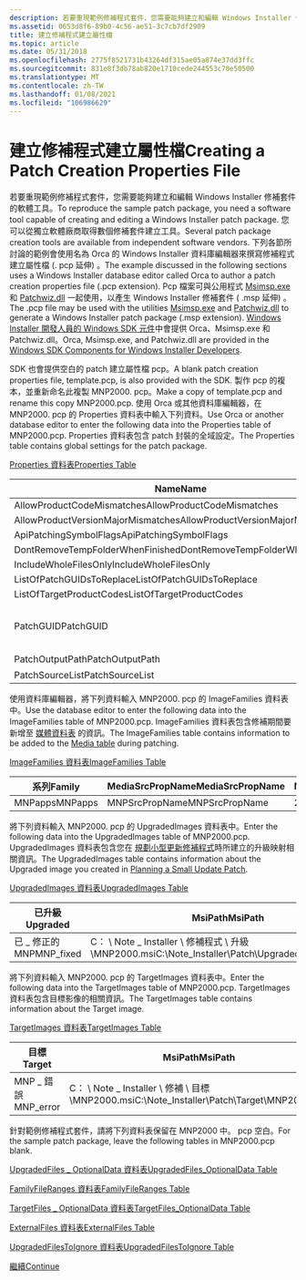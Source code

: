 ```yaml
---
description: 若要重現範例修補程式套件，您需要能夠建立和編輯 Windows Installer 修補套件的軟體工具。
ms.assetid: 0653d8f6-89b0-4c56-ae51-3c7cb7df2909
title: 建立修補程式建立屬性檔
ms.topic: article
ms.date: 05/31/2018
ms.openlocfilehash: 2775f8521731b43264df315ae05a874e37dd3ffc
ms.sourcegitcommit: 831e8f3db78ab820e1710cede244553c70e50500
ms.translationtype: MT
ms.contentlocale: zh-TW
ms.lasthandoff: 01/08/2021
ms.locfileid: "106986629"
---
```

# <a name="creating-a-patch-creation-properties-file"></a><span data-ttu-id="4a7df-103">建立修補程式建立屬性檔</span><span class="sxs-lookup"><span data-stu-id="4a7df-103">Creating a Patch Creation Properties File</span></span>

<span data-ttu-id="4a7df-104">若要重現範例修補程式套件，您需要能夠建立和編輯 Windows Installer 修補套件的軟體工具。</span><span class="sxs-lookup"><span data-stu-id="4a7df-104">To reproduce the sample patch package, you need a software tool capable of creating and editing a Windows Installer patch package.</span></span> <span data-ttu-id="4a7df-105">您可以從獨立軟體廠商取得數個修補套件建立工具。</span><span class="sxs-lookup"><span data-stu-id="4a7df-105">Several patch package creation tools are available from independent software vendors.</span></span> <span data-ttu-id="4a7df-106">下列各節所討論的範例會使用名為 Orca 的 Windows Installer 資料庫編輯器來撰寫修補程式建立屬性檔 (. pcp 延伸) 。</span><span class="sxs-lookup"><span data-stu-id="4a7df-106">The example discussed in the following sections uses a Windows Installer database editor called Orca to author a patch creation properties file (.pcp extension).</span></span> <span data-ttu-id="4a7df-107">Pcp 檔案可與公用程式 [Msimsp.exe](msimsp-exe.md) 和 [Patchwiz.dll](patchwiz-dll.md) 一起使用，以產生 Windows Installer 修補套件 ( .msp 延伸) 。</span><span class="sxs-lookup"><span data-stu-id="4a7df-107">The .pcp file may be used with the utilities [Msimsp.exe](msimsp-exe.md) and [Patchwiz.dll](patchwiz-dll.md) to generate a Windows Installer patch package (.msp extension).</span></span> <span data-ttu-id="4a7df-108">[Windows Installer 開發人員的 Windows SDK 元件](platform-sdk-components-for-windows-installer-developers.md)中會提供 Orca、Msimsp.exe 和 Patchwiz.dll。</span><span class="sxs-lookup"><span data-stu-id="4a7df-108">Orca, Msimsp.exe, and Patchwiz.dll are provided in the [Windows SDK Components for Windows Installer Developers](platform-sdk-components-for-windows-installer-developers.md).</span></span>

<span data-ttu-id="4a7df-109">SDK 也會提供空白的 patch 建立屬性檔 pcp。</span><span class="sxs-lookup"><span data-stu-id="4a7df-109">A blank patch creation properties file, template.pcp, is also provided with the SDK.</span></span> <span data-ttu-id="4a7df-110">製作 pcp 的複本，並重新命名此複製 MNP2000. pcp。</span><span class="sxs-lookup"><span data-stu-id="4a7df-110">Make a copy of template.pcp and rename this copy MNP2000.pcp.</span></span> <span data-ttu-id="4a7df-111">使用 Orca 或其他資料庫編輯器，在 MNP2000. pcp 的 Properties 資料表中輸入下列資料。</span><span class="sxs-lookup"><span data-stu-id="4a7df-111">Use Orca or another database editor to enter the following data into the Properties table of MNP2000.pcp.</span></span> <span data-ttu-id="4a7df-112">Properties 資料表包含 patch 封裝的全域設定。</span><span class="sxs-lookup"><span data-stu-id="4a7df-112">The Properties table contains global settings for the patch package.</span></span>

[<span data-ttu-id="4a7df-113">Properties 資料表</span><span class="sxs-lookup"><span data-stu-id="4a7df-113">Properties Table</span></span>](properties-table-patchwiz-dll-.md)



| <span data-ttu-id="4a7df-114">Name</span><span class="sxs-lookup"><span data-stu-id="4a7df-114">Name</span></span>                               | <span data-ttu-id="4a7df-115">值</span><span class="sxs-lookup"><span data-stu-id="4a7df-115">Value</span></span>                                  |
|------------------------------------|----------------------------------------|
| <span data-ttu-id="4a7df-116">AllowProductCodeMismatches</span><span class="sxs-lookup"><span data-stu-id="4a7df-116">AllowProductCodeMismatches</span></span>         | <span data-ttu-id="4a7df-117">1</span><span class="sxs-lookup"><span data-stu-id="4a7df-117">1</span></span>                                      |
| <span data-ttu-id="4a7df-118">AllowProductVersionMajorMismatches</span><span class="sxs-lookup"><span data-stu-id="4a7df-118">AllowProductVersionMajorMismatches</span></span> | <span data-ttu-id="4a7df-119">1</span><span class="sxs-lookup"><span data-stu-id="4a7df-119">1</span></span>                                      |
| <span data-ttu-id="4a7df-120">ApiPatchingSymbolFlags</span><span class="sxs-lookup"><span data-stu-id="4a7df-120">ApiPatchingSymbolFlags</span></span>             | <span data-ttu-id="4a7df-121">0x00000000</span><span class="sxs-lookup"><span data-stu-id="4a7df-121">0x00000000</span></span>                             |
| <span data-ttu-id="4a7df-122">DontRemoveTempFolderWhenFinished</span><span class="sxs-lookup"><span data-stu-id="4a7df-122">DontRemoveTempFolderWhenFinished</span></span>   | <span data-ttu-id="4a7df-123">1</span><span class="sxs-lookup"><span data-stu-id="4a7df-123">1</span></span>                                      |
| <span data-ttu-id="4a7df-124">IncludeWholeFilesOnly</span><span class="sxs-lookup"><span data-stu-id="4a7df-124">IncludeWholeFilesOnly</span></span>              | <span data-ttu-id="4a7df-125">0</span><span class="sxs-lookup"><span data-stu-id="4a7df-125">0</span></span>                                      |
| <span data-ttu-id="4a7df-126">ListOfPatchGUIDsToReplace</span><span class="sxs-lookup"><span data-stu-id="4a7df-126">ListOfPatchGUIDsToReplace</span></span>          |                                        |
| <span data-ttu-id="4a7df-127">ListOfTargetProductCodes</span><span class="sxs-lookup"><span data-stu-id="4a7df-127">ListOfTargetProductCodes</span></span>           | \*                                     |
| <span data-ttu-id="4a7df-128">PatchGUID</span><span class="sxs-lookup"><span data-stu-id="4a7df-128">PatchGUID</span></span>                          | <span data-ttu-id="4a7df-129">{5406B219-A1AC-4BC4-8695-72292C8195AC}</span><span class="sxs-lookup"><span data-stu-id="4a7df-129">{5406B219-A1AC-4BC4-8695-72292C8195AC}</span></span> |
| <span data-ttu-id="4a7df-130">PatchOutputPath</span><span class="sxs-lookup"><span data-stu-id="4a7df-130">PatchOutputPath</span></span>                    | <span data-ttu-id="4a7df-131">c： \\ .msp 輸出</span><span class="sxs-lookup"><span data-stu-id="4a7df-131">c:\\output.msp</span></span>                         |
| <span data-ttu-id="4a7df-132">PatchSourceList</span><span class="sxs-lookup"><span data-stu-id="4a7df-132">PatchSourceList</span></span>                    | <span data-ttu-id="4a7df-133">PatchSourceList</span><span class="sxs-lookup"><span data-stu-id="4a7df-133">PatchSourceList</span></span>                        |



 

<span data-ttu-id="4a7df-134">使用資料庫編輯器，將下列資料輸入 MNP2000. pcp 的 ImageFamilies 資料表中。</span><span class="sxs-lookup"><span data-stu-id="4a7df-134">Use the database editor to enter the following data into the ImageFamilies table of MNP2000.pcp.</span></span> <span data-ttu-id="4a7df-135">ImageFamilies 資料表包含修補期間要新增至 [媒體資料表](media-table.md) 的資訊。</span><span class="sxs-lookup"><span data-stu-id="4a7df-135">The ImageFamilies table contains information to be added to the [Media table](media-table.md) during patching.</span></span>

[<span data-ttu-id="4a7df-136">ImageFamilies 資料表</span><span class="sxs-lookup"><span data-stu-id="4a7df-136">ImageFamilies Table</span></span>](imagefamilies-table-patchwiz-dll-.md)



| <span data-ttu-id="4a7df-137">系列</span><span class="sxs-lookup"><span data-stu-id="4a7df-137">Family</span></span>  | <span data-ttu-id="4a7df-138">MediaSrcPropName</span><span class="sxs-lookup"><span data-stu-id="4a7df-138">MediaSrcPropName</span></span> | <span data-ttu-id="4a7df-139">MediaDiskId</span><span class="sxs-lookup"><span data-stu-id="4a7df-139">MediaDiskId</span></span> | <span data-ttu-id="4a7df-140">FileSequenceStart</span><span class="sxs-lookup"><span data-stu-id="4a7df-140">FileSequenceStart</span></span> | <span data-ttu-id="4a7df-141">DiskPrompt</span><span class="sxs-lookup"><span data-stu-id="4a7df-141">DiskPrompt</span></span> | <span data-ttu-id="4a7df-142">VolumeLabel</span><span class="sxs-lookup"><span data-stu-id="4a7df-142">VolumeLabel</span></span> |
|---------|------------------|-------------|-------------------|------------|-------------|
| <span data-ttu-id="4a7df-143">MNPapps</span><span class="sxs-lookup"><span data-stu-id="4a7df-143">MNPapps</span></span> | <span data-ttu-id="4a7df-144">MNPSrcPropName</span><span class="sxs-lookup"><span data-stu-id="4a7df-144">MNPSrcPropName</span></span>   | <span data-ttu-id="4a7df-145">2</span><span class="sxs-lookup"><span data-stu-id="4a7df-145">2</span></span>           | <span data-ttu-id="4a7df-146">1000</span><span class="sxs-lookup"><span data-stu-id="4a7df-146">1000</span></span>              |            |             |



 

<span data-ttu-id="4a7df-147">將下列資料輸入 MNP2000. pcp 的 UpgradedImages 資料表中。</span><span class="sxs-lookup"><span data-stu-id="4a7df-147">Enter the following data into the UpgradedImages table of MNP2000.pcp.</span></span> <span data-ttu-id="4a7df-148">UpgradedImages 資料表包含您在 [規劃小型更新修補程式](planning-a-small-update-patch.md)時所建立的升級映射相關資訊。</span><span class="sxs-lookup"><span data-stu-id="4a7df-148">The UpgradedImages table contains information about the Upgraded image you created in [Planning a Small Update Patch](planning-a-small-update-patch.md).</span></span>

[<span data-ttu-id="4a7df-149">UpgradedImages 資料表</span><span class="sxs-lookup"><span data-stu-id="4a7df-149">UpgradedImages Table</span></span>](upgradedimages-table-patchwiz-dll-.md)



| <span data-ttu-id="4a7df-150">已升級</span><span class="sxs-lookup"><span data-stu-id="4a7df-150">Upgraded</span></span>   | <span data-ttu-id="4a7df-151">MsiPath</span><span class="sxs-lookup"><span data-stu-id="4a7df-151">MsiPath</span></span>                                           | <span data-ttu-id="4a7df-152">PatchMsiPath</span><span class="sxs-lookup"><span data-stu-id="4a7df-152">PatchMsiPath</span></span> | <span data-ttu-id="4a7df-153">SymbolPaths</span><span class="sxs-lookup"><span data-stu-id="4a7df-153">SymbolPaths</span></span> | <span data-ttu-id="4a7df-154">系列</span><span class="sxs-lookup"><span data-stu-id="4a7df-154">Family</span></span>  |
|------------|---------------------------------------------------|--------------|-------------|---------|
| <span data-ttu-id="4a7df-155">已 \_ 修正的 MNP</span><span class="sxs-lookup"><span data-stu-id="4a7df-155">MNP\_fixed</span></span> | <span data-ttu-id="4a7df-156">C： \\ Note \_ Installer \\ 修補程式 \\ 升級 \\MNP2000.msi</span><span class="sxs-lookup"><span data-stu-id="4a7df-156">C:\\Note\_Installer\\Patch\\Upgraded\\MNP2000.msi</span></span> |              |             | <span data-ttu-id="4a7df-157">MNPapps</span><span class="sxs-lookup"><span data-stu-id="4a7df-157">MNPapps</span></span> |



 

<span data-ttu-id="4a7df-158">將下列資料輸入 MNP2000. pcp 的 TargetImages 資料表中。</span><span class="sxs-lookup"><span data-stu-id="4a7df-158">Enter the following data into the TargetImages table of MNP2000.pcp.</span></span> <span data-ttu-id="4a7df-159">TargetImages 資料表包含目標影像的相關資訊。</span><span class="sxs-lookup"><span data-stu-id="4a7df-159">The TargetImages table contains information about the Target image.</span></span>

[<span data-ttu-id="4a7df-160">TargetImages 資料表</span><span class="sxs-lookup"><span data-stu-id="4a7df-160">TargetImages Table</span></span>](targetimages-table-patchwiz-dll-.md)



| <span data-ttu-id="4a7df-161">目標</span><span class="sxs-lookup"><span data-stu-id="4a7df-161">Target</span></span>     | <span data-ttu-id="4a7df-162">MsiPath</span><span class="sxs-lookup"><span data-stu-id="4a7df-162">MsiPath</span></span>                                         | <span data-ttu-id="4a7df-163">SymbolPaths</span><span class="sxs-lookup"><span data-stu-id="4a7df-163">SymbolPaths</span></span> | <span data-ttu-id="4a7df-164">已升級</span><span class="sxs-lookup"><span data-stu-id="4a7df-164">Upgraded</span></span>   | <span data-ttu-id="4a7df-165">單</span><span class="sxs-lookup"><span data-stu-id="4a7df-165">Order</span></span> | <span data-ttu-id="4a7df-166">ProductValidateFlags</span><span class="sxs-lookup"><span data-stu-id="4a7df-166">ProductValidateFlags</span></span> | <span data-ttu-id="4a7df-167">IgnoreMissingSrcFiles</span><span class="sxs-lookup"><span data-stu-id="4a7df-167">IgnoreMissingSrcFiles</span></span> |
|------------|-------------------------------------------------|-------------|------------|-------|----------------------|-----------------------|
| <span data-ttu-id="4a7df-168">MNP \_ 錯誤</span><span class="sxs-lookup"><span data-stu-id="4a7df-168">MNP\_error</span></span> | <span data-ttu-id="4a7df-169">C： \\ Note \_ Installer \\ 修補 \\ 目標 \\MNP2000.msi</span><span class="sxs-lookup"><span data-stu-id="4a7df-169">C:\\Note\_Installer\\Patch\\Target\\MNP2000.msi</span></span> |             | <span data-ttu-id="4a7df-170">已 \_ 修正的 MNP</span><span class="sxs-lookup"><span data-stu-id="4a7df-170">MNP\_fixed</span></span> | <span data-ttu-id="4a7df-171">1</span><span class="sxs-lookup"><span data-stu-id="4a7df-171">1</span></span>     |                      | <span data-ttu-id="4a7df-172">0</span><span class="sxs-lookup"><span data-stu-id="4a7df-172">0</span></span>                     |



 

<span data-ttu-id="4a7df-173">針對範例修補程式套件，請將下列資料表保留在 MNP2000 中。 pcp 空白。</span><span class="sxs-lookup"><span data-stu-id="4a7df-173">For the sample patch package, leave the following tables in MNP2000.pcp blank.</span></span>

[<span data-ttu-id="4a7df-174">UpgradedFiles \_ OptionalData 資料表</span><span class="sxs-lookup"><span data-stu-id="4a7df-174">UpgradedFiles\_OptionalData Table</span></span>](upgradedfiles-optionaldata-table-patchwiz-dll-.md)

[<span data-ttu-id="4a7df-175">FamilyFileRanges 資料表</span><span class="sxs-lookup"><span data-stu-id="4a7df-175">FamilyFileRanges Table</span></span>](familyfileranges-table-patchwiz-dll-.md)

[<span data-ttu-id="4a7df-176">TargetFiles \_ OptionalData 資料表</span><span class="sxs-lookup"><span data-stu-id="4a7df-176">TargetFiles\_OptionalData Table</span></span>](targetfiles-optionaldata-table-patchwiz-dll-.md)

[<span data-ttu-id="4a7df-177">ExternalFiles 資料表</span><span class="sxs-lookup"><span data-stu-id="4a7df-177">ExternalFiles Table</span></span>](externalfiles-table-patchwiz-dll-.md)

[<span data-ttu-id="4a7df-178">UpgradedFilesToIgnore 資料表</span><span class="sxs-lookup"><span data-stu-id="4a7df-178">UpgradedFilesToIgnore Table</span></span>](upgradedfilestoignore-table-patchwiz-dll-.md)

[<span data-ttu-id="4a7df-179">繼續</span><span class="sxs-lookup"><span data-stu-id="4a7df-179">Continue</span></span>](generating-a-patch-package.md)

 

 



